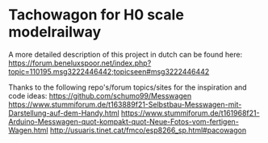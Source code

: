# Tachowagon for H0 scale modelrailway

A more detailed description of this project in dutch can be found here: 
https://forum.beneluxspoor.net/index.php?topic=110195.msg3222446442;topicseen#msg3222446442

Thanks to the following repo's/forum topics/sites for the inspiration and code ideas:
https://github.com/schumo99/Messwagen
https://www.stummiforum.de/t163889f21-Selbstbau-Messwagen-mit-Darstellung-auf-dem-Handy.html
https://www.stummiforum.de/t161968f21-Arduino-Messwagen-quot-kompakt-quot-Neue-Fotos-vom-fertigen-Wagen.html
http://usuaris.tinet.cat/fmco/esp8266_sp.html#pacowagon